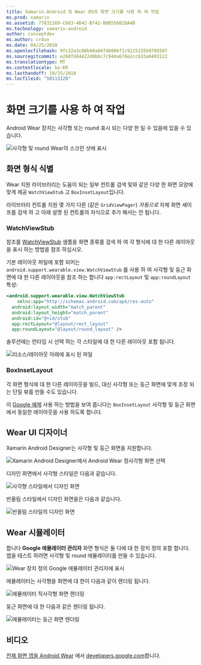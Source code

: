 ```yaml
---
title: Xamarin.Android 및 Wear OS의 화면 크기를 사용 하 여 작업
ms.prod: xamarin
ms.assetid: 77831169-C663-4D42-B742-B8B556B1DA4B
ms.technology: xamarin-android
author: conceptdev
ms.author: crdun
ms.date: 04/25/2018
ms.openlocfilehash: 9fc22a3c08b60a8474b006f1c9225155b9705507
ms.sourcegitcommit: e268fd44422d0bbc7c944a678e2cc633a0493122
ms.translationtype: MT
ms.contentlocale: ko-KR
ms.lasthandoff: 10/25/2018
ms.locfileid: "50113120"
---
```

# <a name="working-with-screen-sizes"></a>화면 크기를 사용 하 여 작업

Android Wear 장치는 사각형 또는 round 표시 되는 다양 한 일 수 있음에 있을 수 있습니다.

![사각형 및 round Wear의 스크린 샷에 표시](screen-sizes-images/moyeu-wear.png)

## <a name="identifying-screen-type"></a>화면 형식 식별

Wear 지원 라이브러리는 도움이 되는 일부 컨트롤 검색 및와 같은 다양 한 화면 모양에 맞게 제공 `WatchViewStub` 고 `BoxInsetLayout`입니다.

라이브러리 컨트롤 지원 몇 가지 다른 (같은 `GridViewPager`) *자동으로* 자체 화면 셰이프를 검색 하 고 아래 설명 된 컨트롤의 자식으로 추가 해서는 안 됩니다.

### <a name="watchviewstub"></a>WatchViewStub

참조를 [WatchViewStub](https://developer.xamarin.com/samples/WatchViewStub/) 샘플을 화면 종류를 검색 하 여 각 형식에 대 한 다른 레이아웃을 표시 하는 방법을 참조 하십시오.

기본 레이아웃 파일에 포함 되어는 `android.support.wearable.view.WatchViewStub` 를 사용 하 여 사각형 및 둥근 화면에 대 한 다른 레이아웃을 참조 하는 합니다 `app:rectLayout` 및 `app:roundLayout` 특성:

```xml
<android.support.wearable.view.WatchViewStub
    xmlns:app="http://schemas.android.com/apk/res-auto"
  android:layout_width="match_parent"
  android:layout_height="match_parent"
  android:id="@+id/stub"
  app:rectLayout="@layout/rect_layout"
  app:roundLayout="@layout/round_layout" />
```

솔루션에는 런타임 시 선택 하는 각 스타일에 대 한 다른 레이아웃 포함 됩니다.

![리소스/레이아웃 아래에 표시 된 파일](screen-sizes-images/solution.png)


### <a name="boxinsetlayout"></a>BoxInsetLayout

각 화면 형식에 대 한 다른 레이아웃을 빌드, 대신 사각형 또는 둥근 화면에 맞게 조정 되는 단일 뷰를 만들 수도 있습니다.

이 [Google 예제](https://developer.android.com/training/wearables/ui/layouts.html#same-layout) 사용 하는 방법을 보여 줍니다는 `BoxInsetLayout` 사각형 및 둥근 화면에서 동일한 레이아웃을 사용 하도록 합니다.


## <a name="wear-ui-designer"></a>Wear UI 디자이너

Xamarin Android Designer는 사각형 및 둥근 화면을 지원합니다.

![Xamarin Android Designer에서 Android Wear 정사각형 화면 선택](screen-sizes-images/design-screen-type.png)

디자인 화면에서 사각형 스타일은 다음과 같습니다.

![사각형 스타일에서 디자인 화면](screen-sizes-images/design-rect.png) 

반올림 스타일에서 디자인 화면을은 다음과 같습니다.

![반올림 스타일의 디자인 화면](screen-sizes-images/design-round.png)


## <a name="wear-simulator"></a>Wear 시뮬레이터

합니다 **Google 에뮬레이터 관리자** 화면 형식은 둘 다에 대 한 장치 정의 포함 합니다. 앱을 테스트 하려면 사각형 및 round 에뮬레이터를 만들 수 있습니다.

![Wear 장치 정의 Google 에뮬레이터 관리자에 표시](screen-sizes-images/emulator-devices.png)

에뮬레이터는 사각형을 화면에 대 한이 다음과 같이 렌더링 됩니다.

![에뮬레이터 직사각형 화면 렌더링](screen-sizes-images/recipe-2.png) 

둥근 화면에 대 한 다음과 같은 렌더링 됩니다.

![에뮬레이터는 둥근 화면 렌더링](screen-sizes-images/recipe-2-round.png)

## <a name="video"></a>비디오

[전체 화면 앱을 Android Wear](https://www.youtube.com/watch?v=naf_WbtFAlY) 에서 [developers.google.com](https://www.youtube.com/channel/UC_x5XG1OV2P6uZZ5FSM9Ttw)합니다.

